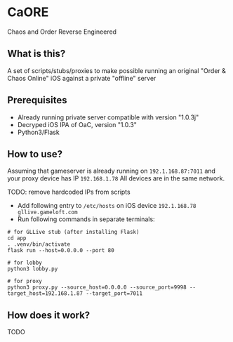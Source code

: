 # CaORE
Chaos and Order Reverse Engineered

## What is this?

A set of scripts/stubs/proxies to make possible running an original "Order & Chaos Online" iOS against a private "offline" server

## Prerequisites

- Already running private server compatible with version "1.0.3j"
- Decryped iOS IPA of OaC, version "1.0.3"
- Python3/Flask

## How to use?

Assuming that gameserver is already running on `192.1.168.87:7011` and your proxy device has IP `192.168.1.78`
All devices are in the same network.

TODO: remove hardcoded IPs from scripts

- Add following entry to `/etc/hosts` on iOS device `192.1.168.78 gllive.gameloft.com`
- Run following commands in separate terminals:

```
# for GLLive stub (after installing Flask)
cd app
. .venv/bin/activate
flask run --host=0.0.0.0 --port 80

# for lobby
python3 lobby.py

# for proxy
python3 proxy.py --source_host=0.0.0.0 --source_port=9998 --target_host=192.168.1.87 --target_port=7011
```

## How does it work?

TODO
